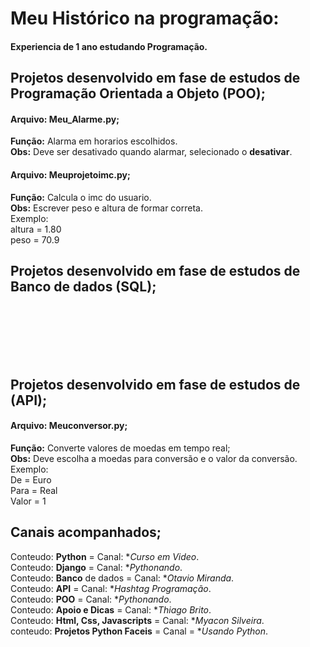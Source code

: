 # Meu Histórico na programação:

#### Experiencia de 1 ano estudando Programação.

## Projetos desenvolvido em fase de estudos de **Programação Orientada a Objeto (POO)**;

#### Arquivo: Meu_Alarme.py;
**Função:** Alarma em horarios escolhidos. <br>
**Obs:** Deve ser desativado quando alarmar, selecionado o **desativar**.

#### Arquivo: Meuprojetoimc.py;

**Função:** Calcula o imc do usuario. <br>
**Obs:** Escrever peso e altura de formar correta.
<br>
Exemplo:
<br>
altura = 1.80
<br>
peso   = 70.9 

## Projetos desenvolvido em fase de estudos de Banco de dados (SQL);
<br>
<br>
<br>
<br>
<br>

## Projetos desenvolvido em fase de estudos de (API);

#### Arquivo: Meuconversor.py;

**Função:** Converte valores de moedas em tempo real; <br>
**Obs:** Deve escolha a moedas para conversão e o valor da conversão.<br>
Exemplo:
<br>
De = Euro
<br>
Para = Real
<br>
Valor = 1

## Canais acompanhados;

 Conteudo: **Python** = Canal: **Curso em Video*.<br>
 Conteudo: **Django** = Canal: **Pythonando*.<br>
 Conteudo: **Banco** de dados = Canal: **Otavio Miranda*.<br>
 Conteudo: **API** = Canal: **Hashtag Programação*.<br>
 Conteudo: **POO** = Canal: **Pythonando*.<br>
 Conteudo: **Apoio e Dicas** =  Canal: **Thiago Brito*.<br>
 Conteudo: **Html, Css, Javascripts** = Canal: **Myacon Silveira*.<br>
 conteudo: **Projetos Python Faceis** = Canal = **Usando Python*.
